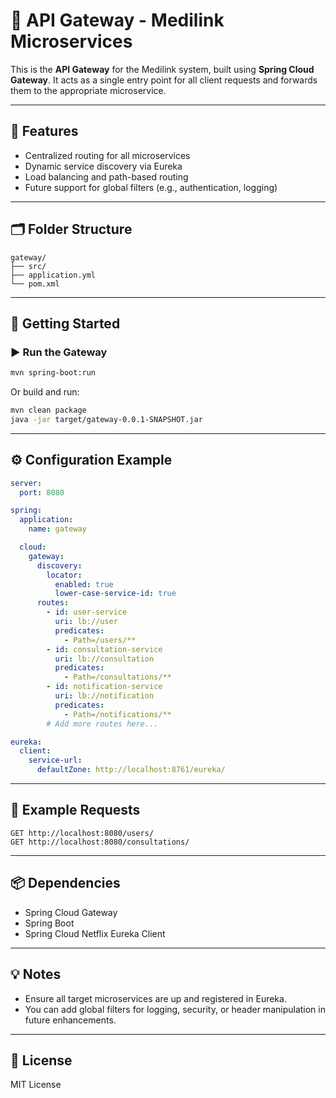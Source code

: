 # 🚪 API Gateway - Medilink Microservices

This is the **API Gateway** for the Medilink system, built using **Spring Cloud Gateway**. It acts as a single entry point for all client requests and forwards them to the appropriate microservice.

---

## 📌 Features

- Centralized routing for all microservices
- Dynamic service discovery via Eureka
- Load balancing and path-based routing
- Future support for global filters (e.g., authentication, logging)

---

## 🗂️ Folder Structure

```
gateway/
├── src/
├── application.yml
└── pom.xml
```

---

## 🚀 Getting Started

### ▶️ Run the Gateway

```bash
mvn spring-boot:run
```

Or build and run:

```bash
mvn clean package
java -jar target/gateway-0.0.1-SNAPSHOT.jar
```

---

## ⚙️ Configuration Example

```yaml
server:
  port: 8080

spring:
  application:
    name: gateway

  cloud:
    gateway:
      discovery:
        locator:
          enabled: true
          lower-case-service-id: true
      routes:
        - id: user-service
          uri: lb://user
          predicates:
            - Path=/users/**
        - id: consultation-service
          uri: lb://consultation
          predicates:
            - Path=/consultations/**
        - id: notification-service
          uri: lb://notification
          predicates:
            - Path=/notifications/**
        # Add more routes here...

eureka:
  client:
    service-url:
      defaultZone: http://localhost:8761/eureka/
```

---

## 🔗 Example Requests

```http
GET http://localhost:8080/users/
GET http://localhost:8080/consultations/
```

---

## 📦 Dependencies

- Spring Cloud Gateway
- Spring Boot
- Spring Cloud Netflix Eureka Client

---

## 💡 Notes

- Ensure all target microservices are up and registered in Eureka.
- You can add global filters for logging, security, or header manipulation in future enhancements.

---

## 📄 License

MIT License
